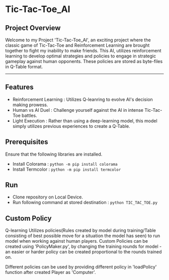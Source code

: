 # Tic-Tac-Toe_AI

## Project Overview 
Welcome to my Project 'Tic-Tac-Toe_AI', an exciting project where the classic game of Tic-Tac-Toe and Reinforcement Learning are brought together to fight my inability to make friends. This AI, utilizes reinforcement learning to develop optimal strategies and policies to engage in strategic gameplay against human opponents. These policies are stored as byte-files in Q-Table format.

- - - - 

## Features
* Reinforcement Learning : Utilizes Q-leanring to evolve AI's decision making prowess.
* Human vs AI Duel : Challenge yourself against the AI in intense Tic-Tac-Toe battles.
* Light Execution : Rather than using a deep-learning model, this model simply utilizes previous experiences to create a Q-Table.

## Prerequisites
Ensure that the following libraries are installed.
* Install Colorama : `python -m pip install colorama`
* Install Termcolor : `python -m pip install termcolor`

## Run 
* Clone repository on Local Device.
* Run following command at stored destination : `python TIC_TAC_TOE.py`

## Custom Policy
Q-learning Utilizes policies(Rules created by model during training/Table consisting of best possible move for a situation the model has seen) to run model when working against human players. Custom Policies can be created using 'PolicyMaker.py', by changing the training rounds for model - an easier or harder policy can be created proportional to the rounds trained on. 

Different policies can be used by providing different policy in 'loadPolicy' function after created Player as 'Computer'.

